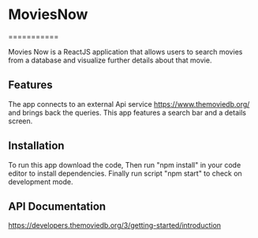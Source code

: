# MoviesNow
===========

Movies Now is a ReactJS application that allows users to search movies from a database and visualize further details about that movie.


Features
--------
The app connects to an external Api service https://www.themoviedb.org/ and brings back the queries.
This app features a search bar and a details screen.


Installation
------------
To run this app download the code, 
Then run "npm install" in your code editor to install dependencies.
Finally run script "npm start" to check on development mode.



API Documentation
-----------------
https://developers.themoviedb.org/3/getting-started/introduction 